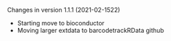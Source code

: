 Changes in version 1.1.1 (2021-02-1522)
+ Starting move to bioconductor
+ Moving larger extdata to barcodetrackRData github
